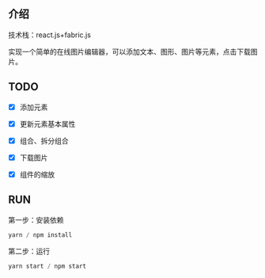 ## 介绍
技术栈：react.js+fabric.js

实现一个简单的在线图片编辑器，可以添加文本、图形、图片等元素，点击下载图片。


## TODO
- [x] 添加元素
- [x] 更新元素基本属性
- [x] 组合、拆分组合
- [x] 下载图片
- [x] 组件的缩放



## RUN 

第一步：安装依赖

```javascript
yarn / npm install
```

第二步：运行
```javascript
yarn start / npm start
```